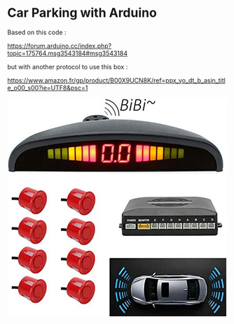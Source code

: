 # Car Parking  with Arduino



Based on this code :

https://forum.arduino.cc/index.php?topic=175764.msg3543184#msg3543184

but with another protocol to use this box :

https://www.amazon.fr/gp/product/B00X9UCN8K/ref=ppx_yo_dt_b_asin_title_o00_s00?ie=UTF8&psc=1


![](box_8.jpg)

